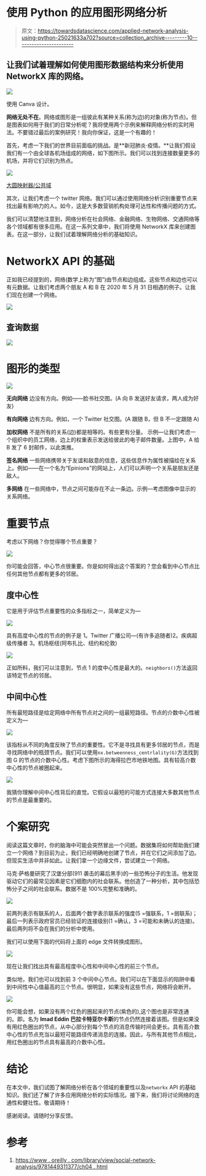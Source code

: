 # 使用 Python 的应用图形网络分析

> 原文：<https://towardsdatascience.com/applied-network-analysis-using-python-25021633a702?source=collection_archive---------10----------------------->

## 让我们试着理解如何使用图形数据结构来分析使用 NetworkX 库的网络。

![](img/75134c87c1dc36bf2d13e53beb735f50.png)

使用 Canva 设计。

**网络无处不在**。网络或图形是一组彼此有某种关系(称为边)的对象(称为节点)。但是图表如何用于我们的日常分析呢？我将使用两个示例来解释网络分析的实时用法。不要错过最后的案例研究！我向你保证，这是一个有趣的！

首先，考虑一下我们的世界目前面临的挑战。是**新冠肺炎·疫情。**让我们假设我们有一个由全球各机场组成的网络，如下图所示。我们可以找到连接数量更多的机场，并将它们识别为热点。

![](img/49dd11f47444d8e17a146f6e747859d0.png)

[大圆映射器/公共域](https://commons.wikimedia.org/wiki/File:ASKY_Network_effective_Nov_2016.png)

其次，让我们考虑一个 twitter 网络。我们可以通过使用网络分析识别重要节点来找出最有影响力的人。如今，这是大多数营销机构处理可达性和传播问题的方式。

我们可以清楚地注意到，网络分析在社会网络、金融网络、生物网络、交通网络等各个领域都有很多应用。在这一系列文章中，我们将使用 NetworkX 库来创建图表。在这一部分，让我们试着理解网络分析的基础知识。

# NetworkX API 的基础

正如我已经提到的，网络(数学上称为“图”)由节点和边组成。这些节点和边也可以有元数据。让我们考虑两个朋友 A 和 B 在 2020 年 5 月 31 日相遇的例子。让我们现在创建一个网络。

![](img/561afbefa7c00d7a6538e959e41f5bc4.png)

## **查询数据**

![](img/e85831cf5c2c38d113cfdaa695c9de80.png)

# 图形的类型

![](img/c29b2758f104ee0254e038353ca011f4.png)

**无向网络** 边没有方向。例如——脸书社交图。(A 向 B 发送好友请求，两人成为好友)

**有向网络** 边有方向。例如，一个 Twitter 社交图。(A 跟随 B，但 B 不一定跟随 A)

**加权网络** 不是所有的关系(边)都是相等的。有些更有分量。
示例—让我们考虑一个组织中的员工网络，边上的权重表示发送给彼此的电子邮件数量。上图中，A 给 B 发了 6 封邮件，以此类推。

**签名网络** 一些网络携带关于友谊和敌意的信息，这些信息作为属性被描绘在关系上。例如——在一个名为“Epinions”的网站上，人们可以声明一个关系是朋友还是敌人。

**多网络** 在一些网络中，节点之间可能存在不止一条边。示例—考虑图像中显示的关系网络。

# **重要节点**

考虑以下网络？你觉得哪个节点重要？

![](img/07dda6c9600dd9281c6b96ff34601698.png)

你可能会回答，中心节点很重要。你是如何得出这个答案的？您会看到中心节点比任何其他节点都有更多的邻居。

## **度中心性**

它是用于评估节点重要性的众多指标之一，简单定义为—

![](img/dc40deb31c3bd451e4ff2db57847cdef.png)

具有高度中心性的节点的例子是
1。Twitter 广播公司—(有许多追随者)2。疾病超级传播者
3。机场枢纽(阿布扎比、纽约和伦敦)

![](img/3ba9b9e6978ca3f517d30b95dbd6693d.png)

正如所料，我们可以注意到，节点 1 的度中心性是最大的。`neighbors()`方法返回该特定节点的邻居。

## 中间中心性

所有最短路径是给定网络中所有节点对之间的一组最短路径。节点的介数中心性被定义为—

![](img/f13fd27f83bbc9fd2fe6fc0ed8f792db.png)

该指标从不同的角度反映了节点的重要性。它不是寻找具有更多邻居的节点，而是寻找网络中的瓶颈节点。我们可以使用`nx.betweenness_centrlality(G)`方法找到图 G 的节点的介数中心性。考虑下图所示的海得拉巴市地铁地图。具有较高介数中心性的节点被圈起来。

![](img/329d880199e9f18ad7e2f993838c9eaf.png)

我猜你理解中间中心性背后的直觉。它假设以最短的可能方式连接大多数其他节点的节点是最重要的。

# 个案研究

阅读这篇文章时，你的脑海中可能会突然冒出一个问题。数据集将如何帮助我们建立一个网络？到目前为止，我们已经明确地创建了节点，并在它们之间添加了边。但现实生活中并非如此。让我们拿一个边缘文件，尝试建立一个网络。

马克·萨格曼研究了汉堡分部(911 袭击的幕后黑手)的一些恐怖分子的生活。他发现驱动它们的最常见因素是它们细胞内的社会联系。他创造了一种分析，其中包括恐怖分子之间的社会联系。数据不是 100%完整和准确的。

![](img/d1e38f669294534336a0c63256cb1722.png)

前两列表示有联系的人，后面两个数字表示联系的强度(5 =强联系，1 =弱联系)；最后一列表示政府官员已经验证的连接级别(1 =确认，3 =可能和未确认的连接)。最后两列将不会在我们的分析中使用。

我们可以使用下面的代码将上面的 edge 文件转换成图形。

![](img/1e2e9612eac72f8876c240802822bbea.png)

现在让我们找出具有最高程度中心性和中间中心性的前三个节点。

类似地，我们也可以找到前 3 个中间中心节点。我们可以在下面显示的陷阱中看到中间性中心值最高的三个节点。很明显，如果没有这些节点，网络将会断开。

![](img/b7fd733de0d79c5a909899360ed3fd3a.png)

你可能会想，如果没有两个红色的圈起来的节点(紫色的),这个图也是非常连通的。即。名为 **Imad Eddin 巴拉卡特亚尔卡斯**的节点仍然连接着该图。但是如果没有用红色圈出的节点，从中心部分到每个节点的消息传输时间会更长。具有高介数中心性的节点充当以最短可能路径传递消息的连接。因此，与所有其他节点相比，用红色圈出的节点具有最高的介数中心性。

# 结论

在本文中，我们试图了解网络分析在各个领域的重要性以及`networkx` API 的基础知识。我们还了解了许多应用网络分析的实际情况。接下来，我们将讨论网络的连通性和健壮性。敬请期待！

感谢阅读。请随时分享反馈。

# 参考

1.  [https://www . oreilly . com/library/view/social-network-analysis/9781449311377/ch04 . html](https://www.oreilly.com/library/view/social-network-analysis/9781449311377/ch04.html)